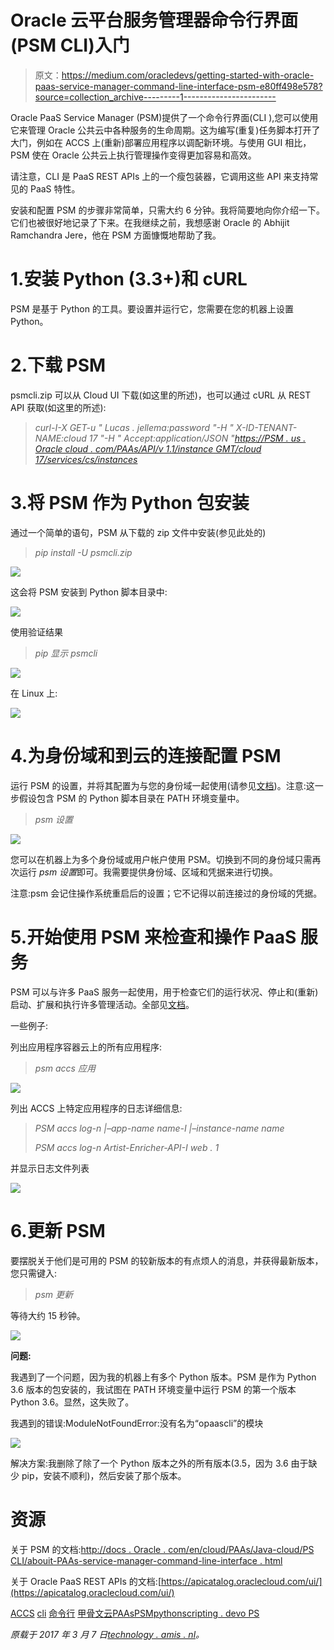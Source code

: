# Oracle 云平台服务管理器命令行界面(PSM CLI)入门

> 原文：<https://medium.com/oracledevs/getting-started-with-oracle-paas-service-manager-command-line-interface-psm-e80ff498e578?source=collection_archive---------1----------------------->

Oracle PaaS Service Manager (PSM)提供了一个命令行界面(CLI ),您可以使用它来管理 Oracle 公共云中各种服务的生命周期。这为编写(重复)任务脚本打开了大门，例如在 ACCS 上(重新)部署应用程序以调配新环境。与使用 GUI 相比，PSM 使在 Oracle 公共云上执行管理操作变得更加容易和高效。

请注意，CLI 是 PaaS REST APIs 上的一个瘦包装器，它调用这些 API 来支持常见的 PaaS 特性。

安装和配置 PSM 的步骤非常简单，只需大约 6 分钟。我将简要地向你介绍一下。它们也被很好地记录了下来。在我继续之前，我想感谢 Oracle 的 Abhijit Ramchandra Jere，他在 PSM 方面慷慨地帮助了我。

# 1.安装 Python (3.3+)和 cURL

PSM 是基于 Python 的工具。要设置并运行它，您需要在您的机器上设置 Python。

# 2.下载 PSM

psmcli.zip 可以从 Cloud UI 下载(如这里的所述)，也可以通过 cURL 从 REST API 获取(如这里的所述):

> *curl-I-X GET-u " Lucas . jellema:password "-H " X-ID-TENANT-NAME:cloud 17 "-H " Accept:application/JSON "*[*https://PSM . us . Oracle cloud . com/PAAs/API/v 1.1/instance GMT/cloud 17/services/cs/instances*](https://psm.us.oraclecloud.com/paas/api/v1.1/instancemgmt/cloud17/services/cs/instances)

# 3.将 PSM 作为 Python 包安装

通过一个简单的语句，PSM 从下载的 zip 文件中安装(参见此处的)

> *pip install -U psmcli.zip*

![](img/6737794e378da105aaed9cd33199b87d.png)

这会将 PSM 安装到 Python 脚本目录中:

![](img/ea672141e6bc6d6e916b0d967fa9d108.png)

使用验证结果

> *pip 显示 psmcli*

![](img/c9eb395cf517a38df2d490a7236202ff.png)

在 Linux 上:

![](img/e2954e90f5919068736307bc8bcd00c3.png)

# 4.为身份域和到云的连接配置 PSM

运行 PSM 的设置，并将其配置为与您的身份域一起使用(请参见[文档](http://docs.oracle.com/en/cloud/paas/java-cloud/pscli/configuring-command-line-interface-1.html))。注意:这一步假设包含 PSM 的 Python 脚本目录在 PATH 环境变量中。

> *psm 设置*

![](img/9249cc224ce17aebfd3acd9999419542.png)

您可以在机器上为多个身份域或用户帐户使用 PSM。切换到不同的身份域只需再次运行 *psm 设置*即可。我需要提供身份域、区域和凭据来进行切换。

注意:psm 会记住操作系统重启后的设置；它不记得以前连接过的身份域的凭据。

# 5.开始使用 PSM 来检查和操作 PaaS 服务

PSM 可以与许多 PaaS 服务一起使用，用于检查它们的运行状况、停止和(重新)启动、扩展和执行许多管理活动。全部见[文档](http://docs.oracle.com/en/cloud/paas/java-cloud/pscli/psm-shared-commands1.html)。

一些例子:

列出应用程序容器云上的所有应用程序:

> *psm accs 应用*

![](img/9ed568ea6b4b9752e07df6d578895889.png)

列出 ACCS 上特定应用程序的日志详细信息:

> *PSM accs log-n |–app-name name-I |–instance-name name*
> 
> *PSM accs log-n Artist-Enricher-API-I web . 1*

并显示日志文件列表

![](img/7362b8e451427eb82e4afdb831c8263b.png)

# 6.更新 PSM

要摆脱关于他们是可用的 PSM 的较新版本的有点烦人的消息，并获得最新版本，您只需键入:

> *psm 更新*

等待大约 15 秒钟。

![](img/42361a457b8d9e3389c4428dc2282131.png)

**问题:**

我遇到了一个问题，因为我的机器上有多个 Python 版本。PSM 是作为 Python 3.6 版本的包安装的，我试图在 PATH 环境变量中运行 PSM 的第一个版本 Python 3.6。显然，这失败了。

我遇到的错误:ModuleNotFoundError:没有名为“opaascli”的模块

![](img/3780e45f0b63cae56f8d7870a558fe59.png)

解决方案:我删除了除了一个 Python 版本之外的所有版本(3.5，因为 3.6 由于缺少 pip，安装不顺利)，然后安装了那个版本。

# 资源

关于 PSM 的文档:[http://docs . Oracle . com/en/cloud/PAAs/Java-cloud/PS CLI/abouit-PAAs-service-manager-command-line-interface . html](http://docs.oracle.com/en/cloud/paas/java-cloud/pscli/abouit-paas-service-manager-command-line-interface.html)

关于 Oracle PaaS REST APIs 的文档:[https://apicatalog.oraclecloud.com/ui/](https://apicatalog.oraclecloud.com/ui/)

[ACCS](https://technology.amis.nl/tag/accs/) [cli](https://technology.amis.nl/tag/cli/) [命令行](https://technology.amis.nl/tag/command-line/) [甲骨文云](https://technology.amis.nl/tag/oracle-cloud/)[PAAs](https://technology.amis.nl/tag/paas/)[PSM](https://technology.amis.nl/tag/psm/)[python](https://technology.amis.nl/tag/python/)[scripting . devo PS](https://technology.amis.nl/tag/scripting-devops/)

*原载于 2017 年 3 月 7 日*[*technology . amis . nl*](https://technology.amis.nl/2017/03/07/getting-started-with-oracle-paas-service-manager-command-line-interface-psm/)*。*
